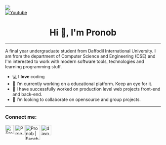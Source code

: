 [](http://hits.dwyl.com/pronob1010/pronob1010)
<img src="https://komarev.com/ghpvc/?username=pronob1010"> <br>
[![Youtube](https://img.shields.io/static/v1?label=Daynotes&message=Subscribe&logo=YouTube&color=FF0000&style=for-the-badge)][youtube]

[youtube]: https://www.youtube.com/c/daynotes?sub_confirmation=1
<h1 align="center"> Hi 👋, I'm Pronob </h1>
<hr>
A final year undergraduate student from Daffodil International University. I am from the department of Computer Science and Engineering (CSE) and I'm interested to work with modern software tools, technologies and learning programming stuff.


- 💻 I **love** coding
- 🔭 I’m currently working on a educational platform. Keep an eye for it.
- 👯 I have successfully worked on production level web projects  front-end and back-end.
- 👯 I’m looking to collaborate on opensource and group projects.

 
 <hr>
 
 ### Connect me:
 
<a href="https://www.pronob.me"> <img align="left" alt="Pronob | Website" width="28px" src="https://firebasestorage.googleapis.com/v0/b/web-johannesmilke.appspot.com/o/other%2Fsocial%2Fwebsite.png?alt=media"></a>

<a href="https://www.linkedin.com/in/pronobmozumder/"><img align="left" alt="Pronob | LinkedIn" width="31px" src="https://firebasestorage.googleapis.com/v0/b/web-johannesmilke.appspot.com/o/other%2Fsocial%2Flinkedin.png?alt=media"></a>

<a href="https://www.facebook.com/pronob1010"><img align="left" alt="Pronob | Facebook" width="48px" src="https://www.elliotcolburn.co.uk/sites/www.elliotcolburn.co.uk/files/2021-03/Facebook-logo.png" /></a>

<a href="https://www.youtube.com/c/daynotes?sub_confirmation=1"><img align="left" alt="daynotes| Youtube" width="33px" src="https://firebasestorage.googleapis.com/v0/b/web-johannesmilke.appspot.com/o/other%2Fsocial%2Fyoutube.png?alt=media"/></a>


 
